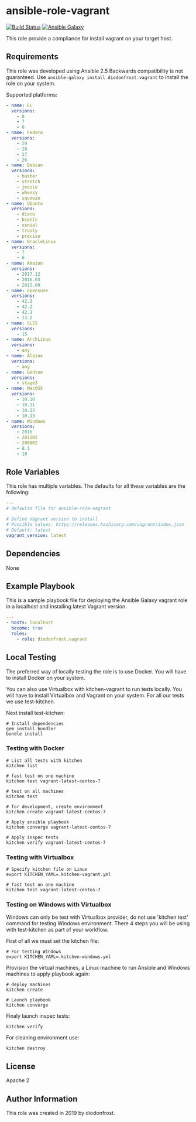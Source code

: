 # ansible-role-vagrant

[![Build Status](https://travis-ci.org/diodonfrost/ansible-role-vagrant.svg?branch=master)](https://travis-ci.org/diodonfrost/ansible-role-vagrant)
[![Ansible Galaxy](https://img.shields.io/badge/galaxy-diodonfrost.vagrant-660198.svg)](https://galaxy.ansible.com/diodonfrost/vagrant)

This role provide a compliance for install vagrant on your target host.

## Requirements

This role was developed using Ansible 2.5 Backwards compatibility is not guaranteed.
Use `ansible-galaxy install diodonfrost.vagrant` to install the role on your system.

Supported platforms:

```yaml
- name: EL
  versions:
    - 8
    - 7
    - 6
- name: Fedora
  versions:
    - 29
    - 28
    - 27
    - 26
- name: Debian
  versions:
    - buster
    - stretch
    - jessie
    - wheezy
    - squeeze
- name: Ubuntu
  versions:
    - disco
    - bionic
    - xenial
    - trusty
    - precise
- name: OracleLinux
  versions:
    - 7
    - 6
- name: Amazon
  versions:
    - 2017.12
    - 2016.03
    - 2013.09
- name: opensuse
  versions:
    - 42.3
    - 42.2
    - 42.1
    - 13.2
- name: SLES
  versions:
    - 15
- name: ArchLinux
  versions:
    - any
- name: Alpine
  versions:
    - any
- name: Gentoo
  versions:
    - stage3
- name: MacOSX
  versions:
    - 10.10
    - 10.11
    - 10.12
    - 10.13
- name: Windows
  versions:
    - 2016
    - 2012R2
    - 2008R2
    - 8.1
    - 10
```

## Role Variables

This role has multiple variables. The defaults for all these variables are the following:

```yaml
---
# defaults file for ansible-role-vagrant

# Define Vagrant version to install
# Possible values: https://releases.hashicorp.com/vagrant/index.json
# Default: latest
vagrant_version: latest
```

## Dependencies

None

## Example Playbook

This is a sample playbook file for deploying the Ansible Galaxy vagrant role in a localhost and installing latest Vagrant version.

```yaml
---
- hosts: localhost
  become: true
  roles:
    - role: diodonfrost.vagrant
```

## Local Testing

The preferred way of locally testing the role is to use Docker. You will have to install Docker on your system.

You can also use Virtualbox with kitchen-vagrant to run tests locally. You will have to install Virtualbox and Vagrant on your system. For all our tests we use test-kitchen.

Next install test-kitchen:

```shell
# Install dependencies
gem install bundler
bundle install
```

### Testing with Docker

```shell
# List all tests with kitchen
kitchen list

# fast test on one machine
kitchen test vagrant-latest-centos-7

# test on all machines
kitchen test

# for development, create environment
kitchen create vagrant-latest-centos-7

# Apply ansible playbook
kitchen converge vagrant-latest-centos-7

# Apply inspec tests
kitchen verify vagrant-latest-centos-7
```

### Testing with Virtualbox

```shell
# Specify kitchen file on Linux
export KITCHEN_YAML=.kitchen-vagrant.yml

# fast test on one machine
kitchen test vagrant-latest-centos-7
```

### Testing on Windows with Virtualbox

Windows can only be test with Virtualbox provider, do not use 'kitchen test' command for testing Windows environment. There 4 steps you will be using with test-kitchen as part of your workflow.

First of all we must set the kitchen file:
```shell
# For testing Windows
export KITCHEN_YAML=.kitchen-windows.yml
```

Provision the virtual machines, a Linux machine to run Ansible and Windows machines to apply playbook again:
```shell
# deploy machines
kitchen create

# Launch playbook
kitchen converge
```

Finaly launch inspec tests:
```shell
kitchen verify
```

For cleaning environment use:
```shell
kitchen destroy
```

## License

Apache 2

## Author Information

This role was created in 2019 by diodonfrost.
